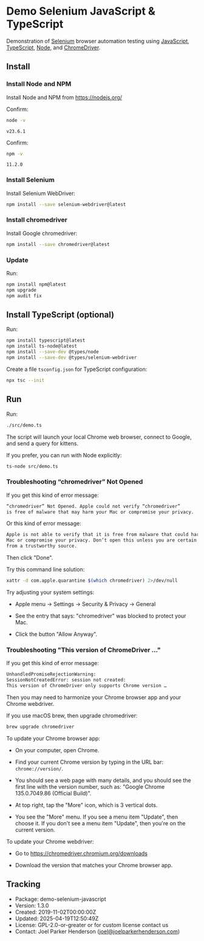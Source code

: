 # Demo Selenium JavaScript & TypeScript

Demonstration of 
[Selenium](https://www.selenium.dev/) browser automation testing using 
[JavaScript](https://en.wikipedia.org/wiki/JavaScript),
[TypeScript](https://en.wikipedia.org/wiki/TypeScript), 
[Node](https://nodejs.org/), and
[ChromeDriver](https://developer.chrome.com/docs/chromedriver).

## Install

### Install Node and NPM

Install Node and NPM from https://nodejs.org/

Confirm:

```sh
node -v
```

```stdout
v23.6.1
```

Confirm:

```sh
npm -v
```

```stdout
11.2.0
```

### Install Selenium

Install Selenium WebDriver:

```sh
npm install --save selenium-webdriver@latest
```

### Install chromedriver

Install Google chromedriver:

```sh
npm install --save chromedriver@latest  
```

### Update

Run:

```sh
npm install npm@latest
npm upgrade    
npm audit fix
```

## Install TypeScript (optional)

Run:

```sh
npm install typescript@latest 
npm install ts-node@latest
npm install --save-dev @types/node 
npm install --save-dev @types/selenium-webdriver
```

Create a file `tsconfig.json` for TypeScript configuration:

```sh
npx tsc --init
```

## Run

Run:

```sh
./src/demo.ts
```

The script will launch your local Chrome web browser,
connect to Google, and send a query for kittens.

If you prefer, you can run with Node explicitly:

```sh
ts-node src/demo.ts
```

### Troubleshooting “chromedriver” Not Opened 

If you get this kind of error message:

```txt
“chromedriver” Not Opened. Apple could not verify “chromedriver” 
is free of malware that may harm your Mac or compromise your privacy.
```

Or this kind of error message:

```txt
Apple is not able to verify that it is free from malware that could harm your
Mac or compromise your privacy. Don’t open this unless you are certain it is
from a trustworthy source.
```

Then click "Done".

Try this command line solution:

```sh
xattr -d com.apple.quarantine $(which chromedriver) 2>/dev/null
```

Try adjusting your system settings:

* Apple menu -> Settings -> Security & Privacy -> General

* See the entry that says: "chromedriver" was blocked to protect your Mac.

* Click the button "Allow Anyway".

### Troubleshooting "This version of ChromeDriver …"

If you get this kind of error message:

```txt
UnhandledPromiseRejectionWarning: 
SessionNotCreatedError: session not created: 
This version of ChromeDriver only supports Chrome version …
```

Then you may need to harmonize your Chrome browser app and your Chrome webdriver.

If you use macOS brew, then upgrade chromedriver:

```sh
brew upgrade chromedriver 
```

To update your Chrome browser app:

* On your computer, open Chrome.

* Find your current Chrome version by typing in the URL bar: `chrome://version/`.

* You should see a web page with many details, and you should see the first line with the version number, such as: "Google Chrome 135.0.7049.86 (Official Build)".

* At top right, tap the "More" icon, which is 3 vertical dots.

* You see the "More" menu. If you see a menu item "Update", then choose it. If you don't see a menu item "Update", then  you're on the current version.

To update your Chrome webdriver:

* Go to https://chromedriver.chromium.org/downloads

* Download the version that matches your Chrome browser app.


## Tracking

* Package: demo-selenium-javascript
* Version: 1.3.0
* Created: 2019-11-02T00:00:00Z
* Updated: 2025-04-19T12:50:49Z
* License: GPL-2.0-or-greater or for custom license contact us
* Contact: Joel Parker Henderson (joel@joelparkerhenderson.com)
